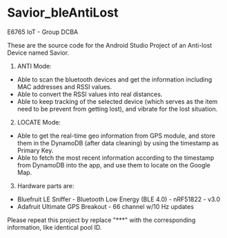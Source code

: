 # Savior_bleAntiLost
E6765 IoT - Group DCBA

These are the source code for the Android Studio Project of an Anti-lost Device named Savior.

1. ANTI Mode:
  - Able to scan the bluetooth devices and get the information including MAC addresses and RSSI values.
  - Able to convert the RSSI values into real distances.
  - Able to keep tracking of the selected device (which serves as the item need to be prevent from getting lost), and vibrate for the lost situation.

2. LOCATE Mode:
  - Able to get the real-time geo information from GPS module, and store them in the DynamoDB (after data cleaning) by using the timestamp as Primary Key.
  - Able to fetch the most recent information according to the timestamp from DynamoDB into the app, and use them to locate on the Google Map.

3. Hardware parts are:
  - Bluefruit LE Sniffer - Bluetooth Low Energy (BLE 4.0) - nRF51822 - v3.0
  - Adafruit Ultimate GPS Breakout - 66 channel w/10 Hz updates
 
Please repeat this project by replace "***" with the corresponding information, like identical pool ID.
